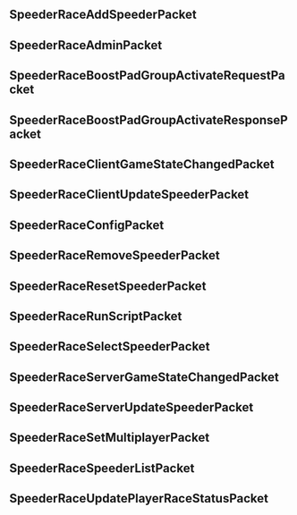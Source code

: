 ## SpeederRaceAddSpeederPacket

## SpeederRaceAdminPacket

## SpeederRaceBoostPadGroupActivateRequestPacket

## SpeederRaceBoostPadGroupActivateResponsePacket

## SpeederRaceClientGameStateChangedPacket

## SpeederRaceClientUpdateSpeederPacket

## SpeederRaceConfigPacket

## SpeederRaceRemoveSpeederPacket

## SpeederRaceResetSpeederPacket

## SpeederRaceRunScriptPacket

## SpeederRaceSelectSpeederPacket

## SpeederRaceServerGameStateChangedPacket

## SpeederRaceServerUpdateSpeederPacket

## SpeederRaceSetMultiplayerPacket

## SpeederRaceSpeederListPacket

## SpeederRaceUpdatePlayerRaceStatusPacket